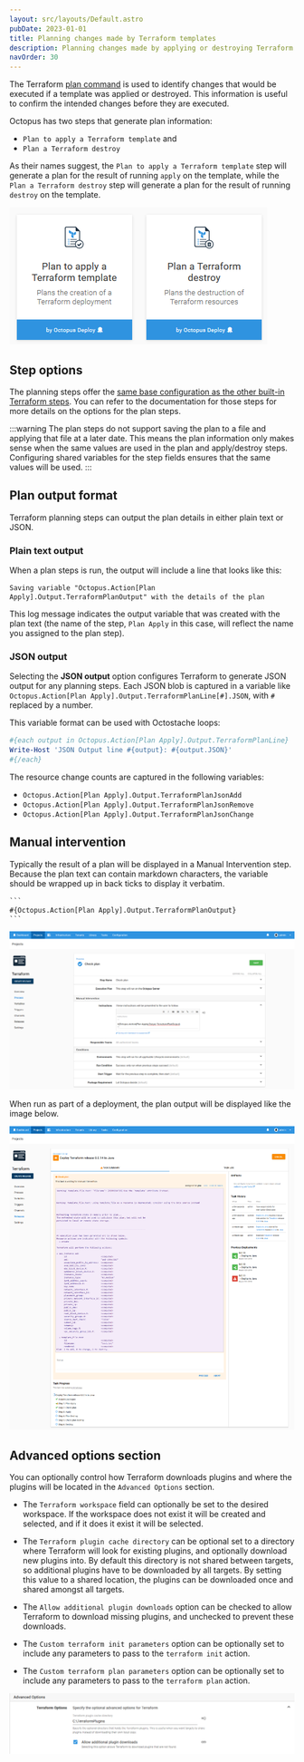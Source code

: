 ```yaml
---
layout: src/layouts/Default.astro
pubDate: 2023-01-01
title: Planning changes made by Terraform templates
description: Planning changes made by applying or destroying Terraform templates
navOrder: 30
---
```


The Terraform [plan command](https://www.terraform.io/cli/commands/plan) is used to identify changes that would be executed if a template was applied or destroyed. This information is useful to confirm the intended changes before they are executed.

Octopus has two steps that generate plan information: 
- `Plan to apply a Terraform template` and 
- `Plan a Terraform destroy`

As their names suggest, the `Plan to apply a Terraform template` step will generate a plan for the result of running `apply` on the template, while the `Plan a Terraform destroy` step will generate a plan for the result of running `destroy` on the template.

![Octopus Steps](/docs/deployments/terraform/plan-terraform/images/octopus-terraform-plan-step.png "width=500")

## Step options

The planning steps offer the [same base configuration as the other built-in Terraform steps](/docs/deployments/terraform/working-with-built-in-steps/). You can refer to the documentation for those steps for more details on the options for the plan steps.

:::warning
The plan steps do not support saving the plan to a file and applying that file at a later date. This means the plan information only makes sense when the same values are used in the plan and apply/destroy steps. Configuring shared variables for the step fields ensures that the same values will be used.
:::

## Plan output format

Terraform planning steps can output the plan details in either plain text or JSON.

### Plain text output

When a plan steps is run, the output will include a line that looks like this:

```
Saving variable "Octopus.Action[Plan Apply].Output.TerraformPlanOutput" with the details of the plan
```

This log message indicates the output variable that was created with the plan text (the name of the step, `Plan Apply` in this case, will reflect the name you assigned to the plan step).

### JSON output

Selecting the **JSON output** option configures Terraform to generate JSON output for any planning steps. Each JSON blob is captured in a variable like `Octopus.Action[Plan Apply].Output.TerraformPlanLine[#].JSON`, with `#` replaced by a number.

This variable format can be used with Octostache loops:

```powershell
#{each output in Octopus.Action[Plan Apply].Output.TerraformPlanLine}
Write-Host 'JSON Output line #{output}: #{output.JSON}'
#{/each}
```

The resource change counts are captured in the following variables:

* `Octopus.Action[Plan Apply].Output.TerraformPlanJsonAdd`
* `Octopus.Action[Plan Apply].Output.TerraformPlanJsonRemove`
* `Octopus.Action[Plan Apply].Output.TerraformPlanJsonChange`

## Manual intervention

Typically the result of a plan will be displayed in a Manual Intervention step. Because the plan text can contain markdown characters, the variable should be wrapped up in back ticks to display it verbatim.

````
```
#{Octopus.Action[Plan Apply].Output.TerraformPlanOutput}
```
````

![Terraform manual intervention](/docs/deployments/terraform/plan-terraform/images/terraform-manual-intervention.png "width=500")

When run as part of a deployment, the plan output will be displayed like the image below.

![Manual Intervention Message](/docs/deployments/terraform/plan-terraform/images/manual-intervention-message.png "width=500")

## Advanced options section

You can optionally control how Terraform downloads plugins and where the plugins will be located in the `Advanced Options` section.

- The `Terraform workspace` field can optionally be set to the desired workspace. If the workspace does not exist it will be created and selected, and if it does it exist it will be selected.

- The `Terraform plugin cache directory` can be optional set to a directory where Terraform will look for existing plugins, and optionally download new plugins into. By default this directory is not shared between targets, so additional plugins have to be downloaded by all targets. By setting this value to a shared location, the plugins can be downloaded once and shared amongst all targets.

- The `Allow additional plugin downloads` option can be checked to allow Terraform to download missing plugins, and unchecked to prevent these downloads.

- The `Custom terraform init parameters` option can be optionally set to include any parameters to pass to the `terraform init` action.

- The `Custom terraform plan parameters` option can be optionally set to include any parameters to pass to the `terraform plan` action.

![Terraform Advanced Options](/docs/deployments/terraform/images/terraform-advanced.png "width=500")
